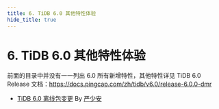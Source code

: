 ```yaml
---
title: 6. TiDB 6.0 其他特性体验
hide_title: true
---
```


# 6. TiDB 6.0 其他特性体验

前面的目录中并没有一一列出 6.0 所有新增特性，其他特性详见 TiDB 6.0 Release 文档：https://docs.pingcap.com/zh/tidb/v6.0/release-6.0.0-dmr

- [TiDB 6.0 离线包变更](1-offline-package.md) By [严少安](https://tidb.net/u/ShawnYan/post/all)